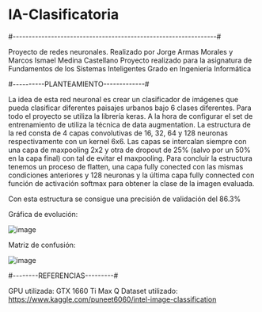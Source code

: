 # IA-Clasificatoria

#----------------------------------------------------------------#

Proyecto de redes neuronales.
Realizado por Jorge Armas Morales y Marcos Ismael Medina Castellano
Proyecto realizado para la asignatura de Fundamentos de los Sistemas Inteligentes
Grado en Ingeniería Informática

#----------PLANTEAMIENTO-------------#

La idea de esta red neuronal es crear un clasificador de imágenes que pueda clasificar diferentes paisajes urbanos
bajo 6 clases diferentes. Para todo el proyecto se utiliza la librería keras.
A la hora de configurar el set de entrenamiento de utiliza la técnica de data augmentation.
La estructura de la red consta de 4 capas convolutivas de 16, 32, 64 y 128 neuronas respectivamente con un kernel 6x6.
Las capas se intercalan siempre con una capa de maxpooling 2x2 y otra de dropout de 25% (salvo por un 50% en la capa final)
con tal de evitar el maxpooling.
Para concluir la estructura tenemos un proceso de flatten, una capa fully conected con las mismas condiciones anteriores y 128 neuronas
y la última capa fully connected con función de activación softmax para obtener la clase de la imagen evaluada.

Con esta estructura se consigue una precisión de validación del 86.3%

Gráfica de evolución:

![image](https://user-images.githubusercontent.com/17860464/149221647-da5a033f-aba1-45a3-ba6e-fe2b0a09f6ef.png)


Matriz de confusión:

![image](https://user-images.githubusercontent.com/17860464/149222039-780ee0ce-a970-4105-97a9-5d6eff890072.png)


#--------REFERENCIAS---------#

GPU utilizada: GTX 1660 Ti Max Q
Dataset utilizado: https://www.kaggle.com/puneet6060/intel-image-classification

